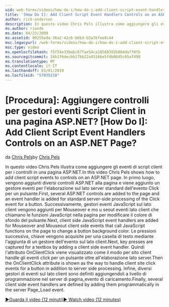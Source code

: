 ```yaml
---
uid: web-forms/videos/how-do-i/how-do-i-add-client-script-event-handlers-controls-on-an-aspnet-page
title: '[How Do I]: Add Client Script Event Handlers Controls on an ASP.NET Page? | Microsoft Docs'
author: rick-anderson
description: In questo video Chris Pels illustra come aggiungere gli eventi di script client per i controlli in una pagina ASP.NET. In primo luogo, vengono aggiunti diversi controlli ASP.NET alla pagina e una e...
ms.author: riande
ms.date: 04/23/2009
ms.assetid: 90255eda-36a2-42c6-b6b3-b5a76fee8c44
msc.legacyurl: /web-forms/videos/how-do-i/how-do-i-add-client-script-event-handlers-controls-on-an-aspnet-page
msc.type: video
ms.openlocfilehash: f5f54e330abc67fae54ca18568392b084daff0fb
ms.sourcegitcommit: 24b1f6decbb17bb22a45166e5fdb0845c65af498
ms.translationtype: MT
ms.contentlocale: it-IT
ms.lasthandoff: 03/01/2019
ms.locfileid: "57035218"
---
```

<a name="how-do-i-add-client-script-event-handlers-controls-on-an-aspnet-page"></a>[Procedura]: Aggiungere controlli per gestori eventi Script Client in una pagina ASP.NET?
[How Do I]: Add Client Script Event Handlers Controls on an ASP.NET Page?
====================
<span data-ttu-id="3bbbf-104">da [Chris Pels](https://twitter.com/chrispels)</span><span class="sxs-lookup"><span data-stu-id="3bbbf-104">by [Chris Pels](https://twitter.com/chrispels)</span></span>

<span data-ttu-id="3bbbf-105">In questo video Chris Pels illustra come aggiungere gli eventi di script client per i controlli in una pagina ASP.NET.</span><span class="sxs-lookup"><span data-stu-id="3bbbf-105">In this video Chris Pels shows how to add client script events to controls on an ASP.NET page.</span></span> <span data-ttu-id="3bbbf-106">In primo luogo, vengono aggiunti diversi controlli ASP.NET alla pagina e viene aggiunto un gestore eventi per l'elaborazione sul lato server standard dell'evento Click per un pulsante.</span><span class="sxs-lookup"><span data-stu-id="3bbbf-106">First, several ASP.NET controls are added to the page and an event handler is added for standard server-side processing of the Click event for a button.</span></span> <span data-ttu-id="3bbbf-107">Successivamente, gestori eventi JavaScript sul lato client vengono aggiunti per Mouseover e mo u seout eventi lato client che chiamano le funzioni JavaScript nella pagina per modificare il colore di sfondo del pulsante.</span><span class="sxs-lookup"><span data-stu-id="3bbbf-107">Next, client side JavaScript event handlers are added for Mouseover and Mouseout client side events that call JavaScript functions on the page to change a button background color.</span></span> <span data-ttu-id="3bbbf-108">Le pressioni successiva, chiave vengono acquisite per una casella di testo mediante l'aggiunta di un gestore dell'evento sul lato client.</span><span class="sxs-lookup"><span data-stu-id="3bbbf-108">Next, key presses are captured for a textbox by adding a client side event handler.</span></span> <span data-ttu-id="3bbbf-109">Quindi l'attributo OnClientClick viene visualizzato come il modo per sito client handle gli eventi click per un pulsante oltre all'elaborazione lato server.</span><span class="sxs-lookup"><span data-stu-id="3bbbf-109">Then the OnClientClick attribute is shown as the way to handle client site click events for a button in addition to server side processing.</span></span> <span data-ttu-id="3bbbf-110">Infine, diversi gestori di eventi sul lato client sono definiti aggiungendoli a livello di programmazione nel server di pagina\_evento di caricamento.</span><span class="sxs-lookup"><span data-stu-id="3bbbf-110">Finally, several client side event handlers are defined by adding them programmatically in the server Page\_Load event.</span></span>

[<span data-ttu-id="3bbbf-111">&#9654;Guarda il video (12 minuti)</span><span class="sxs-lookup"><span data-stu-id="3bbbf-111">&#9654; Watch video (12 minutes)</span></span>](https://channel9.msdn.com/Blogs/ASP-NET-Site-Videos/how-do-i-add-client-script-event-handlers-controls-on-an-aspnet-page)
